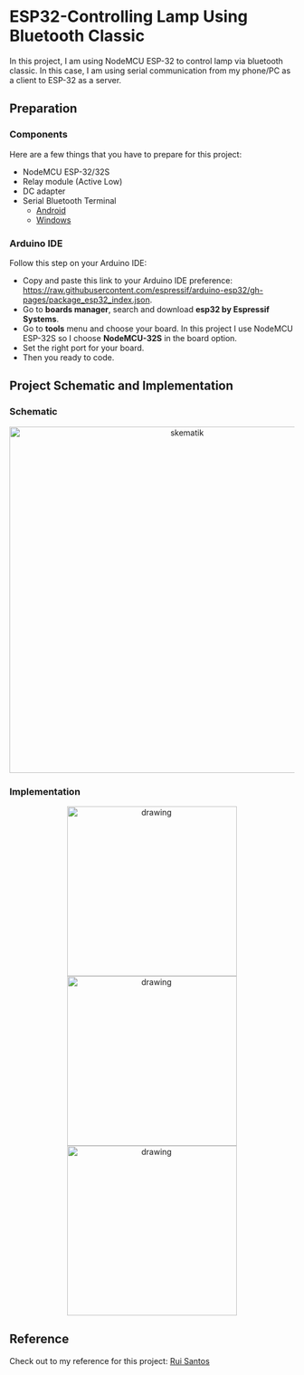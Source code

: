 # ESP32-Controlling Lamp Using Bluetooth Classic
In this project, I am using NodeMCU ESP-32 to control lamp via bluetooth classic. In this case, I am using serial communication from my phone/PC as a client to ESP-32 as a server.

## Preparation
### Components
Here are a few things that you have to prepare for this project:
* NodeMCU ESP-32/32S
* Relay module (Active Low)
* DC adapter
* Serial Bluetooth Terminal
  * [Android](https://play.google.com/store/apps/details?id=de.kai_morich.serial_bluetooth_terminal&hl=en&gl=US)
  * [Windows](https://www.microsoft.com/en-us/p/bluetooth-serial-terminal/9wzdncrdfst8?activetab=pivot:overviewtab)

### Arduino IDE
Follow this step on your Arduino IDE:
* Copy and paste this link to your Arduino IDE preference: https://raw.githubusercontent.com/espressif/arduino-esp32/gh-pages/package_esp32_index.json.
* Go to **boards manager**, search and download **esp32 by Espressif Systems**.
* Go to **tools** menu and choose your board. In this project I use NodeMCU ESP-32S so I choose **NodeMCU-32S** in the board option.
* Set the right port for your board.
* Then you ready to code.

## Project Schematic and Implementation
### Schematic
<p align="center">
 <img width="612" alt="skematik" src="https://user-images.githubusercontent.com/74285906/112386678-d614ef00-8d23-11eb-91e2-4812604ad7ac.png">
</p>

### Implementation
<p align="center">
 <img src="https://user-images.githubusercontent.com/74285906/112370361-dc996b80-8d0f-11eb-8b57-e653c542bab3.jpeg" alt="drawing" width="300"/>
 <img src="https://user-images.githubusercontent.com/74285906/112372332-3ef36b80-8d12-11eb-8c86-324278e4e1ff.jpeg" alt="drawing" width="300"/>
 <img src="https://user-images.githubusercontent.com/74285906/112372356-4450b600-8d12-11eb-8a6d-413353419d4d.jpeg" alt="drawing" width="300"/>
</p>

## Reference
Check out to my reference for this project:
[Rui Santos](https://www.youtube.com/watch?v=RStncO3zb8g)
